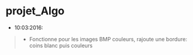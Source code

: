 # projet_Algo
 * 10:03:2016: 
>- Fonctionne pour les images BMP couleurs, rajoute une bordure: coins blanc puis couleurs